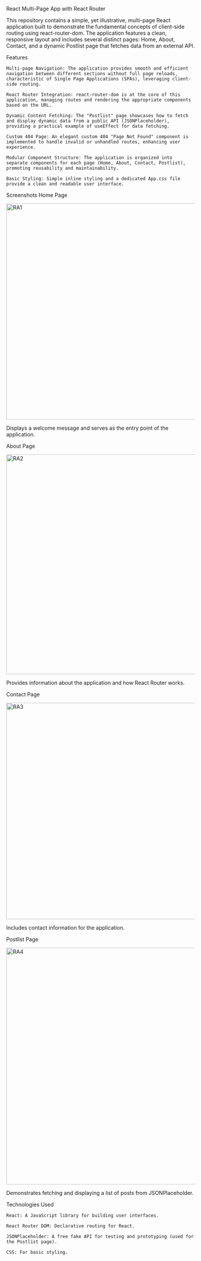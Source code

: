 React Multi-Page App with React Router

This repository contains a simple, yet illustrative, multi-page React application built to demonstrate the fundamental concepts of client-side routing using react-router-dom. The application features a clean, responsive layout and includes several distinct pages: Home, About, Contact, and a dynamic Postlist page that fetches data from an external API.

Features

    Multi-page Navigation: The application provides smooth and efficient navigation between different sections without full page reloads, characteristic of Single Page Applications (SPAs), leveraging client-side routing.

    React Router Integration: react-router-dom is at the core of this application, managing routes and rendering the appropriate components based on the URL.

    Dynamic Content Fetching: The "Postlist" page showcases how to fetch and display dynamic data from a public API (JSONPlaceholder), providing a practical example of useEffect for data fetching.

    Custom 404 Page: An elegant custom 404 "Page Not Found" component is implemented to handle invalid or unhandled routes, enhancing user experience.

    Modular Component Structure: The application is organized into separate components for each page (Home, About, Contact, Postlist), promoting reusability and maintainability.

    Basic Styling: Simple inline styling and a dedicated App.css file provide a clean and readable user interface.

Screenshots
Home Page

<img width="1326" height="576" alt="RA1" src="https://github.com/user-attachments/assets/4158107b-270f-46de-b79a-80bd2c7f16f9" />

Displays a welcome message and serves as the entry point of the application.

About Page

<img width="1314" height="586" alt="RA2" src="https://github.com/user-attachments/assets/7048e02e-dc1b-4ac6-a90b-cea1704b7715" />

Provides information about the application and how React Router works.

Contact Page

<img width="1268" height="577" alt="RA3" src="https://github.com/user-attachments/assets/76f735ed-8aca-4913-9235-1284f5c6e734" />

Includes contact information for the application.

Postlist Page

<img width="1315" height="631" alt="RA4" src="https://github.com/user-attachments/assets/0baf9a8b-f263-4d81-ab7e-85ad817b2c8e" />

Demonstrates fetching and displaying a list of posts from JSONPlaceholder.

Technologies Used

    React: A JavaScript library for building user interfaces.

    React Router DOM: Declarative routing for React.

    JSONPlaceholder: A free fake API for testing and prototyping (used for the Postlist page).

    CSS: For basic styling.





